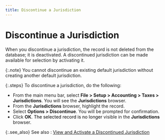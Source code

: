 ```yaml
---
title: Discontinue a Jurisdiction
---
```


# Discontinue a Jurisdiction


When you discontinue a jurisdiction, the record is not deleted from  the database; it is deactivated. A discontinued jurisdiction can be made  available for selection by activating it.


{:.note}
You cannot discontinue an existing default  jurisdiction without creating another default jurisdiction.


{:.steps}
To discontinue a jurisdiction, do the following:

- From the main  menu bar, select **File &gt; Setup &gt; 
 Accounting &gt; Taxes &gt; Jurisdictions**. You will see the **Jurisdictions** browser.
- From the **Jurisdictions** browser, highlight the  record.
- Select **Options &gt; Discontinue**. You will be  prompted for confirmation.
- Click **OK**<font style="color: #000000;" color="#000000">. The selected 
 record is no longer </font>visible in the **Jurisdictions**  browser.



{:.see_also}
See also
: [View  and Activate a Discontinued Jurisdiction]({{site.sc_baseurl}}/options/sales-tax/tax-jurisdictions/set-up-jurisdictions/view_and_activate_a_discontinued_jurisdiction.html)
